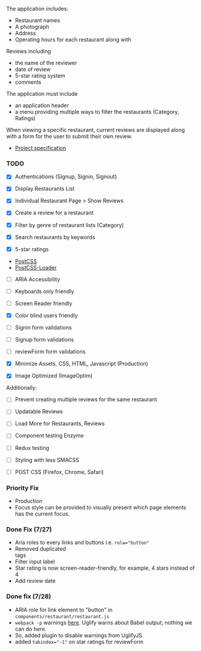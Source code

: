 The application includes:
- Restaurant names
- A photograph
- Address
- Operating hours for each restaurant along with

Reviews including
- the name of the reviewer
- date of review
- 5-star rating system
- comments

The application must include
- an application header
- a menu providing multiple ways to filter the restaurants (Category, Ratings)

When viewing a specific restaurant, current reviews are displayed along with a form for the user to submit their own review.

- [Project specification](https://github.com/udacity/Project-Descriptions-for-Review/blob/master/Senior%20Web%20Dev/Restaurant%20Reviews.md)

### TODO

- [X] Authentications (Signup, Signin, Signout)
- [X] Display Restaurants List
- [X] Individual Restaurant Page > Show Reviews
- [X] Create a review for a restaurant

- [X] Filter by genre of restaurant lists (Category)
- [X] Search restaurants by keywords
- [X] 5-star ratings

- [PostCSS](http://postcss.org/)
- [PostCSS-Loader](https://github.com/postcss/postcss-loader)

- [ ] ARIA Accessibility
- [ ] Keyboards only friendly
- [ ] Screen Reader friendly
- [X] Color blind users friendly

- [ ] Signin form validations
- [ ] Signup form validations
- [ ] reviewForm form validations
- [X] Minimize Assets, CSS, HTML, Javascript (Production)
- [X] Image Optimized (ImageOptim)

Additionally:

- [ ] Prevent creating multiple reviews for the same restaurant
- [ ] Updatable Reviews
- [ ] Load More for Restaurants, Reviews
- [ ] Component testing Enzyme
- [ ] Redux testing
- [ ] Styling with less SMACSS
- [ ] POST CSS (Firefox, Chrome, Safari)



### Priority Fix
- Production
- Focus style can be provided to visually present which page elements has the current focus.

### Done Fix (7/27)
- Aria roles to every links and buttons i.e. `rolw="button"`
- Removed duplicated <main> tags
- Filter input label
- Star rating is now screen-reader-friendly, for example, 4 stars instead of 4
- Add review date

### Done fix (7/28)
- ARIA role for link element to "button" in `components/restaurant/restaurant.js`
- `webpack -p` warnings [here](https://github.com/webpack/webpack/issues/2352). Uglify warns about Babel output; nothing we can do here.
- So, added plugin to disable warnings from UglifyJS.
- added `tabindex="-1"` on star ratings for reviewForm

